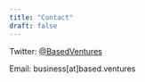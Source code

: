 ```yaml
---
title: "Contact"
draft: false
---
```

Twitter: [@BasedVentures](https://twitter.com/basedventures)

Email: business[at]based.ventures